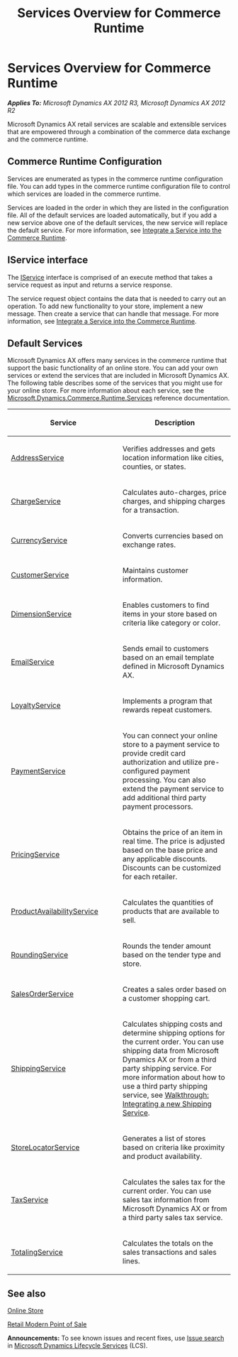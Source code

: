 ﻿---
title: Services Overview for Commerce Runtime
TOCTitle: Services Overview
ms:assetid: 29a419a4-e921-4379-b199-84238856839e
ms:mtpsurl: https://technet.microsoft.com/en-us/library/JJ916617(v=AX.60)
ms:contentKeyID: 50934007
ms.date: 05/18/2015
mtps_version: v=AX.60
---

# Services Overview for Commerce Runtime 


_**Applies To:** Microsoft Dynamics AX 2012 R3, Microsoft Dynamics AX 2012 R2_

Microsoft Dynamics AX retail services are scalable and extensible services that are empowered through a combination of the commerce data exchange and the commerce runtime.

## Commerce Runtime Configuration

Services are enumerated as types in the commerce runtime configuration file. You can add types in the commerce runtime configuration file to control which services are loaded in the commerce runtime.

Services are loaded in the order in which they are listed in the configuration file. All of the default services are loaded automatically, but if you add a new service above one of the default services, the new service will replace the default service. For more information, see [Integrate a Service into the Commerce Runtime](integrate-a-service-into-the-commerce-runtime.md).

## IService interface

The [IService](https://technet.microsoft.com/en-us/library/jj762665\(v=ax.60\)) interface is comprised of an execute method that takes a service request as input and returns a service response.

The service request object contains the data that is needed to carry out an operation. To add new functionality to your store, implement a new message. Then create a service that can handle that message. For more information, see [Integrate a Service into the Commerce Runtime](integrate-a-service-into-the-commerce-runtime.md).

## Default Services

Microsoft Dynamics AX offers many services in the commerce runtime that support the basic functionality of an online store. You can add your own services or extend the services that are included in Microsoft Dynamics AX. The following table describes some of the services that you might use for your online store. For more information about each service, see the [Microsoft.Dynamics.Commerce.Runtime.Services](microsoft-dynamics-commerce-runtime-services-namespace.md) reference documentation.

<table>
<colgroup>
<col style="width: 50%" />
<col style="width: 50%" />
</colgroup>
<thead>
<tr class="header">
<th><p>Service</p></th>
<th><p>Description</p></th>
</tr>
</thead>
<tbody>
<tr class="odd">
<td><p><a href="addressservice-class-microsoft-dynamics-commerce-runtime-services.md">AddressService</a></p></td>
<td><p>Verifies addresses and gets location information like cities, counties, or states.</p></td>
</tr>
<tr class="even">
<td><p><a href="chargeservice-class-microsoft-dynamics-commerce-runtime-services.md">ChargeService</a></p></td>
<td><p>Calculates auto-charges, price charges, and shipping charges for a transaction.</p></td>
</tr>
<tr class="odd">
<td><p><a href="currencyservice-class-microsoft-dynamics-commerce-runtime-services.md">CurrencyService</a></p></td>
<td><p>Converts currencies based on exchange rates.</p></td>
</tr>
<tr class="even">
<td><p><a href="customerservice-class-microsoft-dynamics-commerce-runtime-services.md">CustomerService</a></p></td>
<td><p>Maintains customer information.</p></td>
</tr>
<tr class="odd">
<td><p><a href="https://technet.microsoft.com/en-us/library/jj761835(v=ax.60)">DimensionService</a></p></td>
<td><p>Enables customers to find items in your store based on criteria like category or color.</p></td>
</tr>
<tr class="even">
<td><p><a href="emailservice-class-microsoft-dynamics-commerce-runtime-services.md">EmailService</a></p></td>
<td><p>Sends email to customers based on an email template defined in Microsoft Dynamics AX.</p></td>
</tr>
<tr class="odd">
<td><p><a href="loyaltyservice-class-microsoft-dynamics-commerce-runtime-services.md">LoyaltyService</a></p></td>
<td><p>Implements a program that rewards repeat customers.</p></td>
</tr>
<tr class="even">
<td><p><a href="https://technet.microsoft.com/en-us/library/jj760878(v=ax.60)">PaymentService</a></p></td>
<td><p>You can connect your online store to a payment service to provide credit card authorization and utilize pre-configured payment processing. You can also extend the payment service to add additional third party payment processors.</p></td>
</tr>
<tr class="odd">
<td><p><a href="pricingservice-class-microsoft-dynamics-commerce-runtime-services.md">PricingService</a></p></td>
<td><p>Obtains the price of an item in real time. The price is adjusted based on the base price and any applicable discounts. Discounts can be customized for each retailer.</p></td>
</tr>
<tr class="even">
<td><p><a href="productavailabilityservice-class-microsoft-dynamics-commerce-runtime-services.md">ProductAvailabilityService</a></p></td>
<td><p>Calculates the quantities of products that are available to sell.</p></td>
</tr>
<tr class="odd">
<td><p><a href="roundingservice-class-microsoft-dynamics-commerce-runtime-services.md">RoundingService</a></p></td>
<td><p>Rounds the tender amount based on the tender type and store.</p></td>
</tr>
<tr class="even">
<td><p><a href="salesorderservice-class-microsoft-dynamics-commerce-runtime-services.md">SalesOrderService</a></p></td>
<td><p>Creates a sales order based on a customer shopping cart.</p></td>
</tr>
<tr class="odd">
<td><p><a href="shippingservice-class-microsoft-dynamics-commerce-runtime-services.md">ShippingService</a></p></td>
<td><p>Calculates shipping costs and determine shipping options for the current order. You can use shipping data from Microsoft Dynamics AX or from a third party shipping service. For more information about how to use a third party shipping service, see <a href="walkthrough-integrating-a-new-shipping-service.md">Walkthrough: Integrating a new Shipping Service</a>.</p></td>
</tr>
<tr class="even">
<td><p><a href="storelocatorservice-class-microsoft-dynamics-commerce-runtime-services.md">StoreLocatorService</a></p></td>
<td><p>Generates a list of stores based on criteria like proximity and product availability.</p></td>
</tr>
<tr class="odd">
<td><p><a href="taxservice-class-microsoft-dynamics-commerce-runtime-services.md">TaxService</a></p></td>
<td><p>Calculates the sales tax for the current order. You can use sales tax information from Microsoft Dynamics AX or from a third party sales tax service.</p></td>
</tr>
<tr class="even">
<td><p><a href="totalingservice-class-microsoft-dynamics-commerce-runtime-services.md">TotalingService</a></p></td>
<td><p>Calculates the totals on the sales transactions and sales lines.</p></td>
</tr>
</tbody>
</table>


## See also

[Online Store](online-store.md)

[Retail Modern Point of Sale](retail-modern-point-of-sale.md)

  
**Announcements:** To see known issues and recent fixes, use [Issue search](http://go.microsoft.com/fwlink/?linkid=389258) in [Microsoft Dynamics Lifecycle Services](http://go.microsoft.com/fwlink/?linkid=306505) (LCS).

